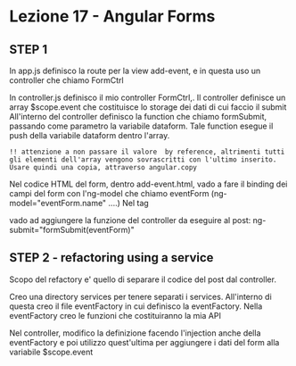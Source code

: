 Lezione 17 - Angular Forms
==========================


STEP 1
------
In app.js definisco la route per la view add-event, e in questa uso un controller che chiamo FormCtrl


In controller.js definisco il mio controller FormCtrl,.
Il controller definisce un array $scope.event che costituisce lo storage dei dati di cui faccio il submit
All'interno del controller definisco la function che chiamo formSubmit, passando come parametro la variabile dataform.
Tale function esegue il push della variabile dataform dentro l'array.

    !! attenzione a non passare il valore  by reference, altrimenti tutti gli elementi dell'array vengono sovrascritti con l'ultimo inserito. Usare quindi una copia, attraverso angular.copy
    
Nel codice HTML del form, dentro add-event.html, vado a fare il binding dei campi del form con l'ng-model che chiamo eventForm (ng-model="eventForm.name" ....)
Nel tag <form> vado ad aggiungere la funzione del controller da eseguire al post: ng-submit="formSubmit(eventForm)"


STEP 2 - refactoring using a service
------------------------------------
Scopo del refactory e' quello di separare il codice del post dal controller.

Creo una directory services per tenere separati i services.
All'interno di questa creo il file eventFactory in cui definisco la eventFactory.
Nella eventFactory creo le funzioni che costituiranno la mia API

Nel controller, modifico la definizione facendo l'injection anche della eventFactory e poi utilizzo quest'ultima per aggiungere i dati del form alla variabile $scope.event


